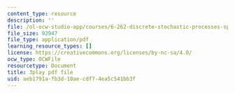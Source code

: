 ```yaml
---
content_type: resource
description: ''
file: /ol-ocw-studio-app/courses/6-262-discrete-stochastic-processes-spring-2011/aeb1791afb3d10aecdf74ea5c541bb3f_pY9ol9So2Yw.pdf
file_size: 92947
file_type: application/pdf
learning_resource_types: []
license: https://creativecommons.org/licenses/by-nc-sa/4.0/
ocw_type: OCWFile
resourcetype: Document
title: 3play pdf file
uid: aeb1791a-fb3d-10ae-cdf7-4ea5c541bb3f
---
```

